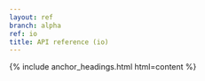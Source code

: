 ```yaml
---
layout: ref
branch: alpha
ref: io
title: API reference (io)
---
```

{% include anchor_headings.html html=content %}